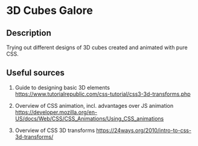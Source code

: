 # 3D Cubes Galore

## Description
Trying out different designs of 3D cubes created and animated with pure CSS.

## Useful sources
1. Guide to designing basic 3D elements    
    https://www.tutorialrepublic.com/css-tutorial/css3-3d-transforms.php

2. Overview of CSS animation, incl. advantages over JS animation
    https://developer.mozilla.org/en-US/docs/Web/CSS/CSS_Animations/Using_CSS_animations

3. Overview of CSS 3D transforms
    https://24ways.org/2010/intro-to-css-3d-transforms/
